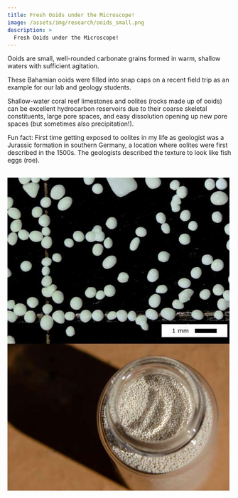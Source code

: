 ```yaml
---
title: Fresh Ooids under the Microscope!
image: /assets/img/research/ooids_small.png
description: >
  Fresh Ooids under the Microscope!
---
```


Ooids are small, well-rounded carbonate grains formed in warm, shallow waters with sufficient agitation.

These Bahamian ooids were filled into snap caps on a recent field trip as an example for our lab and geology students.

Shallow-water coral reef limestones and oolites (rocks made up of ooids) can be excellent hydrocarbon reservoirs due to their coarse skeletal constituents, large pore spaces, and easy dissolution opening up new pore spaces (but sometimes also precipitation!).

Fun fact: First time getting exposed to oolites in my life as geologist was a Jurassic formation in southern Germany, a location where oolites were first described in the 1500s. The geologists described the texture to look like fish eggs (roe).


<br><img src="/assets/img/research/ooids.jpg" alt="Fresh Ooids">